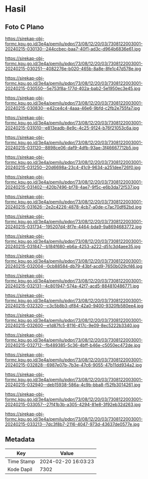 # Hasil

## Foto C Plano

https://sirekap-obj-formc.kpu.go.id/3e4a/pemilu/pdpr/73/08/12/20/03/7308122003001-20240215-030130--244ccbec-baa7-40f1-ad3c-d964b6836e61.jpg

https://sirekap-obj-formc.kpu.go.id/3e4a/pemilu/pdpr/73/08/12/20/03/7308122003001-20240215-030251--4082276e-b020-465b-8a8e-8fe1c47d578e.jpg

https://sirekap-obj-formc.kpu.go.id/3e4a/pemilu/pdpr/73/08/12/20/03/7308122003001-20240215-030550--5e753f8a-177d-402a-bab2-5e1950ec3e45.jpg

https://sirekap-obj-formc.kpu.go.id/3e4a/pemilu/pdpr/73/08/12/20/03/7308122003001-20240215-030830--e42ce4c4-4aaa-46e6-9bfd-c2fb2e755fa7.jpg

https://sirekap-obj-formc.kpu.go.id/3e4a/pemilu/pdpr/73/08/12/20/03/7308122003001-20240215-031010--e813eadb-8e9c-4c25-9124-b76f21053c6a.jpg

https://sirekap-obj-formc.kpu.go.id/3e4a/pemilu/pdpr/73/08/12/20/03/7308122003001-20240215-031120--8898ce06-daf9-4dfb-93ae-3f46667712b5.jpg

https://sirekap-obj-formc.kpu.go.id/3e4a/pemilu/pdpr/73/08/12/20/03/7308122003001-20240215-031250--20d6698a-23c4-41c9-9634-a251dee726f0.jpg

https://sirekap-obj-formc.kpu.go.id/3e4a/pemilu/pdpr/73/08/12/20/03/7308122003001-20240215-031402--420b7496-bf78-4ae7-9f5c-e6b3da72f537.jpg

https://sirekap-obj-formc.kpu.go.id/3e4a/pemilu/pdpr/73/08/12/20/03/7308122003001-20240215-031626--2e2c4226-4878-4cb7-a0de-c7ac70df62bd.jpg

https://sirekap-obj-formc.kpu.go.id/3e4a/pemilu/pdpr/73/08/12/20/03/7308122003001-20240215-031734--195207d4-8f7e-4464-bda9-9a8694683772.jpg

https://sirekap-obj-formc.kpu.go.id/3e4a/pemilu/pdpr/73/08/12/20/03/7308122003001-20240215-031847--b184f680-eb6a-4253-a222-d51c3d4aee35.jpg

https://sirekap-obj-formc.kpu.go.id/3e4a/pemilu/pdpr/73/08/12/20/03/7308122003001-20240215-032004--0cb88584-db79-43bf-acd9-7650b029cf46.jpg

https://sirekap-obj-formc.kpu.go.id/3e4a/pemilu/pdpr/73/08/12/20/03/7308122003001-20240215-032131--4c801947-574a-42f7-acd5-884810486771.jpg

https://sirekap-obj-formc.kpu.go.id/3e4a/pemilu/pdpr/73/08/12/20/03/7308122003001-20240215-032320--c3c5b8b3-df84-42a0-9400-9320fb580ee4.jpg

https://sirekap-obj-formc.kpu.go.id/3e4a/pemilu/pdpr/73/08/12/20/03/7308122003001-20240215-032600--e1d87fc5-8116-417c-9e09-8ec5222b3340.jpg

https://sirekap-obj-formc.kpu.go.id/3e4a/pemilu/pdpr/73/08/12/20/03/7308122003001-20240215-032712--fb489385-5c36-4bff-b46e-c5050ec472de.jpg

https://sirekap-obj-formc.kpu.go.id/3e4a/pemilu/pdpr/73/08/12/20/03/7308122003001-20240215-032828--6987e07b-7b3e-47c6-9055-47b11dd934a2.jpg

https://sirekap-obj-formc.kpu.go.id/3e4a/pemilu/pdpr/73/08/12/20/03/7308122003001-20240215-032940--deb15938-586a-4c9b-bba8-f52fb3014261.jpg

https://sirekap-obj-formc.kpu.go.id/3e4a/pemilu/pdpr/73/08/12/20/03/7308122003001-20240215-033057--27f41b3b-a305-4294-81e8-3f92eb32d263.jpg

https://sirekap-obj-formc.kpu.go.id/3e4a/pemilu/pdpr/73/08/12/20/03/7308122003001-20240215-033213--7dc3f8b7-2116-4047-973d-43637de0577e.jpg


## Metadata

| Key        | Value               |
| ---------- | ------------------- |
| Time Stamp | 2024-02-20 16:03:23 |
| Kode Dapil | 7302                |



